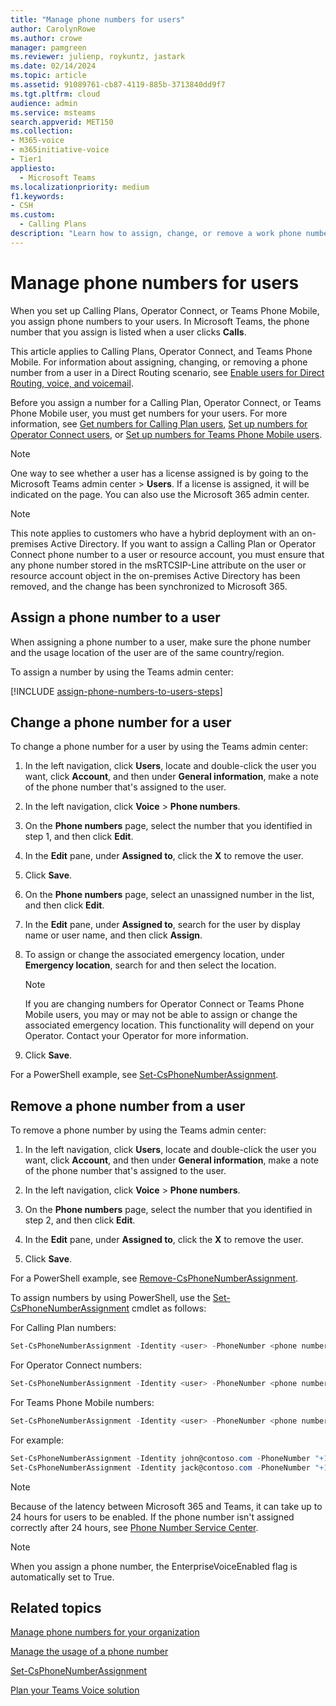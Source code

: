 ```yaml
---
title: "Manage phone numbers for users"
author: CarolynRowe
ms.author: crowe
manager: pamgreen
ms.reviewer: julienp, roykuntz, jastark
ms.date: 02/14/2024
ms.topic: article
ms.assetid: 91089761-cb87-4119-885b-3713840dd9f7
ms.tgt.pltfrm: cloud
audience: admin
ms.service: msteams
search.appverid: MET150
ms.collection: 
- M365-voice
- m365initiative-voice
- Tier1
appliesto:
  - Microsoft Teams
ms.localizationpriority: medium
f1.keywords:
- CSH
ms.custom:
  - Calling Plans
description: "Learn how to assign, change, or remove a work phone number for your Teams users so outside businesses and clients can call in."
---
```


# Manage phone numbers for users

When you set up Calling Plans, Operator Connect, or Teams Phone Mobile, you assign phone numbers to your users. In Microsoft Teams, the phone number that you assign is listed when a user clicks **Calls**.

This article applies to Calling Plans, Operator Connect, and Teams Phone Mobile. For information about assigning, changing, or removing a phone number from a user in a Direct Routing scenario, see [Enable users for Direct Routing, voice, and voicemail](./direct-routing-enable-users.md).

Before you assign a number for a Calling Plan, Operator Connect, or Teams Phone Mobile user, you must get numbers for your users. For more information, see [Get numbers for Calling Plan users](getting-phone-numbers-for-your-users.md), [Set up numbers for Operator Connect users](operator-connect-configure.md#set-up-phone-numbers), or [Set up numbers for Teams Phone Mobile users](operator-connect-mobile-configure.md).

> [!NOTE]
> One way to see whether a user has a license assigned is by going to the Microsoft Teams admin center > **Users**. If a license is assigned, it will be indicated on the page.  You can also use the Microsoft 365 admin center.

> [!NOTE]
> This note applies to customers who have a hybrid deployment with an on-premises Active Directory. If you want to assign a Calling Plan or Operator Connect phone number to a user or resource account, you must ensure that any phone number stored in the msRTCSIP-Line attribute on the user or resource account object in the on-premises Active Directory has been removed, and the change has been synchronized to Microsoft 365.

## Assign a phone number to a user

When assigning a phone number to a user, make sure the phone number and the usage location of the user are of the same country/region.

To assign a number by using the Teams admin center:

[!INCLUDE [assign-phone-numbers-to-users-steps](./includes/assign-phone-numbers-to-users-steps.md)]

## Change a phone number for a user

To change a phone number for a user by using the Teams admin center:

1. In the left navigation, click **Users**, locate and double-click the user you want, click **Account**, and then under **General information**, make a note of the phone number that's assigned to the user.

2. In the left navigation, click **Voice** \> **Phone numbers**.

3. On the **Phone numbers** page, select the number that you identified in step 1, and then click **Edit**.

4. In the **Edit** pane, under **Assigned to**, click the **X** to remove the user.

5. Click **Save**.

6. On the **Phone numbers** page, select an unassigned number in the list, and then click **Edit**.

7. In the **Edit** pane, under **Assigned to**, search for the user by display name or user name, and then click **Assign**.

8. To assign or change the associated emergency location, under **Emergency location**, search for and then select the location.

      > [!NOTE]
      > If you are changing numbers for Operator Connect or Teams Phone Mobile users, you may or may not be able to assign or change the associated emergency location. This functionality will depend on your Operator. Contact your Operator for more information.

9. Click **Save**.

For a PowerShell example, see [Set-CsPhoneNumberAssignment](/powershell/module/teams/set-csphonenumberassignment).

## Remove a phone number from a user

To remove a phone number by using the Teams admin center:

1. In the left navigation, click **Users**, locate and double-click the user you want, click **Account**, and then under **General information**, make a note of the phone number that's assigned to the user.

2. In the left navigation, click **Voice** \> **Phone numbers**.

3. On the **Phone numbers** page, select the number that you identified in step 2, and then click **Edit**.

4. In the **Edit** pane, under **Assigned to**, click the **X** to remove the user.

5. Click **Save**.

For a PowerShell example, see [Remove-CsPhoneNumberAssignment](/powershell/module/teams/remove-csphonenumberassignment).

To assign numbers by using PowerShell, use the [Set-CsPhoneNumberAssignment](/powershell/module/teams/set-csphonenumberassignment) cmdlet as follows:

For Calling Plan numbers:

```PowerShell
Set-CsPhoneNumberAssignment -Identity <user> -PhoneNumber <phone number> -PhoneNumberType CallingPlan
```

For Operator Connect numbers:

```PowerShell
Set-CsPhoneNumberAssignment -Identity <user> -PhoneNumber <phone number> -PhoneNumberType OperatorConnect
```

For Teams Phone Mobile numbers:

```PowerShell
Set-CsPhoneNumberAssignment -Identity <user> -PhoneNumber <phone number> -PhoneNumberType OperatorConnect
```

For example:

```PowerShell
Set-CsPhoneNumberAssignment -Identity john@contoso.com -PhoneNumber "+14255550101" -PhoneNumberType CallingPlan
Set-CsPhoneNumberAssignment -Identity jack@contoso.com -PhoneNumber "+14255550102" -PhoneNumberType OperatorConnect
```

> [!NOTE]
> Because of the latency between Microsoft 365 and Teams, it can take up to 24 hours for users to be enabled. If the phone number isn't assigned correctly after 24 hours, see [Phone Number Service Center](https://pstnsd.powerappsportals.com/).

> [!NOTE]
> When you assign a phone number, the EnterpriseVoiceEnabled flag is automatically set to True.

## Related topics

[Manage phone numbers for your organization](/microsoftteams/manage-phone-numbers-for-your-organization)

[Manage the usage of a phone number](/microsoftteams/manage-the-usage-of-a-phone-number)

[Set-CsPhoneNumberAssignment](/powershell/module/teams/set-csphonenumberassignment)

[Plan your Teams Voice solution](/microsoftteams/cloud-voice-landing-page)

